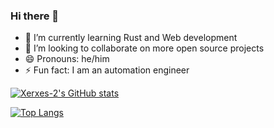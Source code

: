 ### Hi there 👋

- 🌱 I’m currently learning Rust and Web development
- 👯 I’m looking to collaborate on more open source projects
- 😄 Pronouns: he/him
- ⚡ Fun fact: I am an automation engineer

[![Xerxes-2's GitHub stats](https://github-readme-stats.vercel.app/api?username=Xerxes-2)](https://github.com/anuraghazra/github-readme-stats)

[![Top Langs](https://github-readme-stats.vercel.app/api/top-langs/?username=Xerxes-2)](https://github.com/anuraghazra/github-readme-stats)
